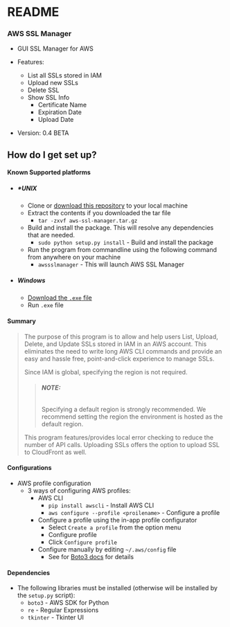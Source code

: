 # README #

### AWS SSL Manager

* GUI SSL Manager for AWS
* Features:
    * List all SSLs stored in IAM
    * Upload new SSLs
    * Delete SSL
    * Show SSL Info
        * Certificate Name
        * Expiration Date
        * Upload Date

* Version: 0.4 BETA

## How do I get set up?

#### Known Supported platforms
* ##### *UNIX
    * Clone or [download this repository](https://github.com/adaranutsa/AWS-SSL-Manager/raw/master/aws-ssl-manager.tar.gz) to your local machine
    * Extract the contents if you downloaded the tar file
        * `tar -zxvf aws-ssl-manager.tar.gz`
    * Build and install the package. This will resolve any dependencies that are needed.
        * `sudo python setup.py install` - Build and install the package
    * Run the program from commandline using the following command from anywhere on your machine
        * `awssslmanager` - This will launch AWS SSL Manager
* ##### Windows
    * [Download the `.exe` file](https://github.com/adaranutsa/AWS-SSL-Manager/raw/master/AWS-SSL-Manager.exe)
    * Run `.exe` file


#### Summary
> The purpose of this program is to allow and help users List, Upload, Delete, and Update SSLs stored in IAM in an AWS account. This eliminates the need to write long AWS CLI commands and provide an easy and hassle free, point-and-click experience to manage SSLs.
>
> Since IAM is global, specifying the region is not required.
> > ###### __NOTE:__
> > Specifying a default region is strongly recommended.
> > We recommend setting the region the environment is hosted as the default region.
>
> This program features/provides local error checking to reduce the number of API calls.
> Uploading SSLs offers the option to upload SSL to CloudFront as well.

#### Configurations
* AWS profile configuration
    * 3 ways of configuring AWS profiles:
        * AWS CLI
            * `pip install awscli` - Install AWS CLI
            * `aws configure --profile <proilename>` - Configure a profile
        * Configure a profile using the in-app profile configurator
            * Select `Create a profile` from the option menu
            * Configure profile
            * Click `Configure profile`
        * Configure manually by editing `~/.aws/config` file
            * See for [Boto3 docs](http://boto3.readthedocs.io/en/latest/guide/configuration.html#aws-config-file) for details
#### Dependencies
* The following libraries must be installed (otherwise will be installed by the `setup.py` script):
    * `boto3` - AWS SDK for Python
    * `re` - Regular Expressions
    * `tkinter` - Tkinter UI
